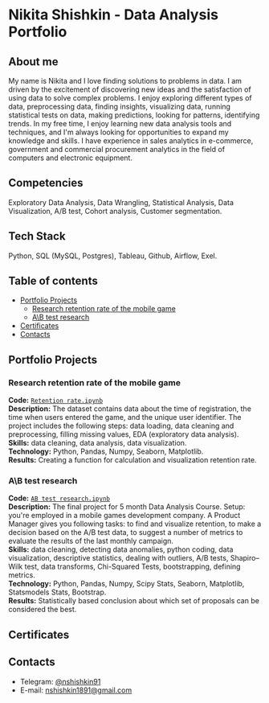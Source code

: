 # Nikita Shishkin - Data Analysis Portfolio

## About me
My name is Nikita and I love finding solutions to problems in data.
I am driven by the excitement of discovering new ideas and the satisfaction of using data to solve complex problems.
I enjoy exploring different types of data, preprocessing data, finding insights, visualizing data, running statistical tests on data, making predictions, looking for patterns, identifying trends.
In my free time, I enjoy learning new data analysis tools and techniques, and I'm always looking for opportunities to expand my knowledge and skills.
I have experience in sales analytics in e-commerce, government and commercial procurement analytics in the field of computers and electronic equipment.

## Competencies
Exploratory Data Analysis, Data Wrangling, Statistical Analysis, Data Visualization, А/В test, Cohort analysis, Customer segmentation.

## Tech Stack
Python, SQL (MySQL, Postgres), Tableau, Github, Airflow, Exel.

## Table of contents
- [Portfolio Projects](#portfolio-projects)
    + [Research retention rate of the mobile game](https://github.com/NikSh1891/NikSh1891/blob/main/Retention%20rate.ipynb)
    + [A\B test research](https://github.com/NikSh1891/NikSh1891/blob/main/AB%20test%20research.ipynb)
- [Certificates](#certificates)
- [Contacts](#contacts)

## Portfolio Projects
### Research retention rate of the mobile game
**Code:** [`Retention rate.ipynb`](https://github.com/NikSh1891/NikSh1891/blob/main/Retention%20rate.ipynb)    
**Description:** The dataset contains data about the time of registration, the time when users entered the game, and the unique user identifier. The project includes the following steps: data loading, data cleaning and preprocessing, filling missing values, EDA (exploratory data analysis).
**Skills:** data cleaning, data analysis, data visualization.  
**Technology:** Python, Pandas, Numpy, Seaborn, Matplotlib.  
**Results:** Creating a function for calculation and visualization retention rate.

### A\B test research
**Code:** [`AB test research.ipynb`](https://github.com/nktnlx/data_analysis_course/blob/main/37_final_project/final_project.ipynb)      
**Description:** The final project for 5 month Data Analysis Course. Setup: you're employed in a mobile games development company. A Product Manager gives you following tasks: to find and visualize retention, to make a decision based on the A/B test data, to suggest a number of metrics to evaluate the results of the last monthly campaign.   
**Skills:** data cleaning, detecting data anomalies, python coding, data visualization, descriptive statistics, dealing with outliers, A/B tests, Shapiro–Wilk test, data transforms, Chi-Squared Tests, bootstrapping, defining metrics.    
**Technology:** Python, Pandas, Numpy, Scipy Stats, Seaborn, Matplotlib, Statsmodels Stats, Bootstrap.     
**Results:** Statistically based conclusion about which set of proposals can be considered the best.  


## Certificates

## Contacts
- Telegram: [@nshishkin91](https://t.me/nshishkin91)
- E-mail: nshishkin1891@gmail.com

<!---
NikSh1891/NikSh1891 is a ✨ special ✨ repository because its `README.md` (this file) appears on your GitHub profile.
You can click the Preview link to take a look at your changes.
--->
